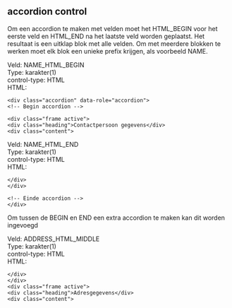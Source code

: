 ## accordion control

Om een accordion te maken met velden moet het HTML_BEGIN voor het eerste veld en HTML_END na het laatste veld worden geplaatst. 
Het resultaat is een uitklap blok met alle velden. Om met meerdere blokken te werken moet elk blok een unieke prefix krijgen, als voorbeeld NAME.

Veld: NAME_HTML_BEGIN  
Type: karakter(1)  
control-type: HTML  
HTML:
```
<div class="accordion" data-role="accordion">
<!-- Begin accordion -->

<div class="frame active">
<div class="heading">Contactpersoon gegevens</div>
<div class="content">
```

Veld: NAME_HTML_END  
Type: karakter(1)  
control-type: HTML  
HTML:
```
</div>
</div>

<!-- Einde accordion -->
</div>
```

Om tussen de BEGIN en END een extra accordion te maken kan dit worden ingevoegd


Veld: ADDRESS_HTML_MIDDLE  
Type: karakter(1)  
control-type: HTML  
HTML:
```
</div>
</div>
<div class="frame active">
<div class="heading">Adresgegevens</div>
<div class="content">
```
